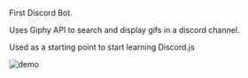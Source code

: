 First Discord Bot. 


Uses Giphy API to search and display gifs in a discord channel. 


Used as a starting point to start learning Discord.js


![demo](demo.gif "demo")
